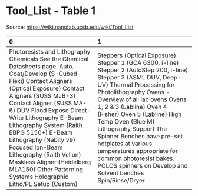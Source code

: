 # Tool_List - Table 1

Source: https://wiki.nanofab.ucsb.edu/wiki/Tool_List

| 0                                                                                                                                                                                                                                                                                                                                                                                                                                                                             | 1                                                                                                                                                                                                                                                                                                                                                                                                                                                                                   |
|:------------------------------------------------------------------------------------------------------------------------------------------------------------------------------------------------------------------------------------------------------------------------------------------------------------------------------------------------------------------------------------------------------------------------------------------------------------------------------|:------------------------------------------------------------------------------------------------------------------------------------------------------------------------------------------------------------------------------------------------------------------------------------------------------------------------------------------------------------------------------------------------------------------------------------------------------------------------------------|
| Photoresists and Lithography Chemicals See the Chemical Datasheets page. Auto. Coat/Develop (S-Cubed Flexi) Contact Aligners (Optical Exposure) Contact Aligners (SUSS MJB-3) Contact Aligner (SUSS MA-6) DUV Flood Expose Direct-Write Lithography E-Beam Lithography System (Raith EBPG 5150+) E-Beam Lithography (Nabity v9) Focused Ion-Beam Lithography (Raith Velion) Maskless Aligner (Heidelberg MLA150) Other Patterning Systems Holographic Litho/PL Setup (Custom) | Steppers (Optical Exposure) Stepper 1 (GCA 6300, i-line) Stepper 2 (AutoStep 200, i-line) Stepper 3 (ASML DUV, Deep-UV) Thermal Processing for Photolithography Ovens - Overview of all lab ovens Ovens 1, 2 & 3 (Labline) Oven 4 (Fisher) Oven 5 (Labline) High Temp Oven (Blue M) Lithography Support The Spinner Benches have pre-set hotplates at various temperatures appropriate for common photoresist bakes. POLOS spinners on Develop and Solvent benches Spin/Rinse/Dryer |